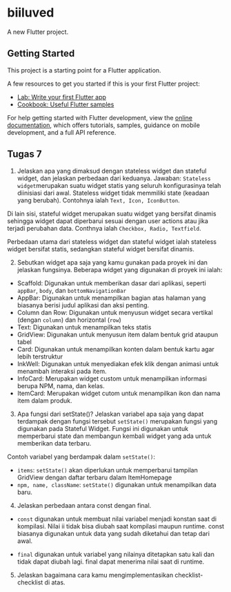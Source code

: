 # biiluved

A new Flutter project.

## Getting Started

This project is a starting point for a Flutter application.

A few resources to get you started if this is your first Flutter project:

- [Lab: Write your first Flutter app](https://docs.flutter.dev/get-started/codelab)
- [Cookbook: Useful Flutter samples](https://docs.flutter.dev/cookbook)

For help getting started with Flutter development, view the
[online documentation](https://docs.flutter.dev/), which offers tutorials,
samples, guidance on mobile development, and a full API reference.

## Tugas 7

1. Jelaskan apa yang dimaksud dengan stateless widget dan stateful widget, dan jelaskan perbedaan dari keduanya.
Jawaban:
`Stateless widget`merupakan suatu widget statis yang seluruh konfigurasinya telah diinisiasi dari awal. Stateless widget tidak memmiliki state (keadaan yang berubah). Contohnya ialah `Text, Icon, IconButton`.

Di lain sisi, stateful widget merupakan suatu widget yang bersifat dinamis sehingga widget dapat diperbarui sesuai dengan user actions atau jika terjadi perubahan data. Conthnya ialah `Checkbox, Radio, Textfield`.

Perbedaan utama dari stateless widget dan stateful widget ialah stateless widget bersifat statis, sedangkan stateful widget bersifat dinamis.

2. Sebutkan widget apa saja yang kamu gunakan pada proyek ini dan jelaskan fungsinya.
Beberapa widget yang digunakan di proyek ini ialah:
- Scaffold: Digunakan untuk memberikan dasar dari aplikasi, seperti `appBar`, `body`, dan `bottomNavigationBar`
- AppBar: Digunakan untuk menampilkan bagian atas halaman yang biasanya berisi judul aplikasi dan aksi penting.
- Column dan Row: Digunakan untuk menyusun widget secara vertikal (dengan `column`) dan horizontal (`row`)
- Text: Digunakan untuk menampilkan teks statis
- GridView: Digunakan untuk menyusun item dalam bentuk grid ataupun tabel
- Card: Digunakan untuk menampilkan konten dalam bentuk kartu agar lebih terstruktur
- InkWell: Digunakan untuk menyediakan efek klik dengan animasi untuk menambah interaksi pada item.
- InfoCard: Merupakan widget custom untuk menampilkan informasi berupa NPM, nama, dan kelas.
- ItemCard: Merupakan widget cutom untuk menampilkan ikon dan nama item dalam produk.


3. Apa fungsi dari setState()? Jelaskan variabel apa saja yang dapat terdampak dengan fungsi tersebut
`setState()` merupakan fungsi yang digunakan pada Stateful Widget. Fungsi ini digunakan untuk memperbarui state dan membangun kembali widget yang ada untuk memberikan data terbaru. 

Contoh variabel yang berdampak dalam `setState()`:
- `items`: `setState()` akan diperlukan untuk memperbarui tampilan GridView dengan daftar terbaru dalam ItemHomepage
- `npm, name, className`: `setState()` digunakan untuk menampilkan data baru.

4. Jelaskan perbedaan antara const dengan final.
- `const` digunakan untuk membuat nilai variabel menjadi konstan saat di kompilasi. Nilai ii tidak bisa diubah saat kompilasi maupun runtime. const biasanya digunakan untuk data yang sudah diketahui dan tetap dari awal. 

- `final` digunakan untuk variabel yang nilainya ditetapkan satu kali dan tidak dapat diubah lagi. final dapat menerima nilai saat di runtime.

5. Jelaskan bagaimana cara kamu mengimplementasikan checklist-checklist di atas.